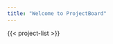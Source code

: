 ```yaml
---
title: "Welcome to ProjectBoard"
---
```


<section class="home-hero container">
  {{< project-list >}}
</section>
